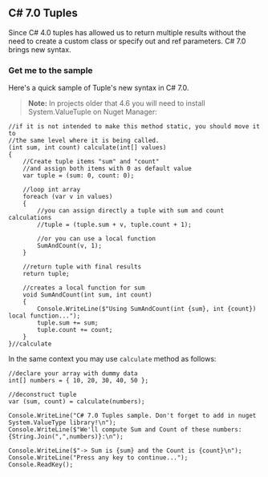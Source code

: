 ## C# 7.0 Tuples ##

Since C# 4.0 tuples has allowed us to return multiple results without the need to create a custom class or specify out and ref parameters. C# 7.0 brings new syntax.

### Get me to the sample

Here's a quick sample of Tuple's new syntax in C# 7.0. 

> **Note:** In projects older that 4.6 you will need to install System.ValueTuple on Nuget Manager:

```
//if it is not intended to make this method static, you should move it to 
//the same level where it is being called.
(int sum, int count) calculate(int[] values)
{
	//Create tuple items "sum" and "count" 
	//and assign both items with 0 as default value
	var tuple = (sum: 0, count: 0);

	//loop int array
	foreach (var v in values)
	{
		//you can assign directly a tuple with sum and count calculations
		//tuple = (tuple.sum + v, tuple.count + 1);

		//or you can use a local function
		SumAndCount(v, 1);
	}
	
	//return tuple with final results
	return tuple;

	//creates a local function for sum
	void SumAndCount(int sum, int count)
	{
		Console.WriteLine($"Using SumAndCount(int {sum}, int {count}) local function...");
		tuple.sum += sum;
		tuple.count += count;
	}
}//calculate
```

In the same context you may use `calculate` method as follows:

```
//declare your array with dummy data
int[] numbers = { 10, 20, 30, 40, 50 };

//deconstruct tuple
var (sum, count) = calculate(numbers);

Console.WriteLine("C# 7.0 Tuples sample. Don't forget to add in nuget System.ValueType library!\n");
Console.WriteLine($"We'll compute Sum and Count of these numbers: {String.Join(",",numbers)}:\n");

Console.WriteLine($"-> Sum is {sum} and the Count is {count}\n");
Console.WriteLine("Press any key to continue...");
Console.ReadKey();
```
